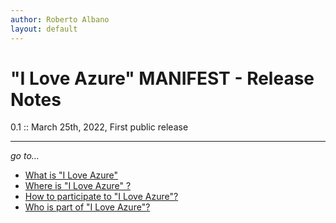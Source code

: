 ```yaml
---
author: Roberto Albano
layout: default
---
```


# "I Love Azure" MANIFEST - Release Notes

0.1 :: March 25th, 2022, First public release

---
*go to...*

- [What is "I Love Azure"](main/whatis/whatis.html)
- [Where is "I Love Azure" ?](main/whereis/whereis.html)
- [How to participate to "I Love Azure"?](main/howtopart/howtopart.html)
- [Who is part of "I Love Azure"?](main/whoisin/whoisin.html)
